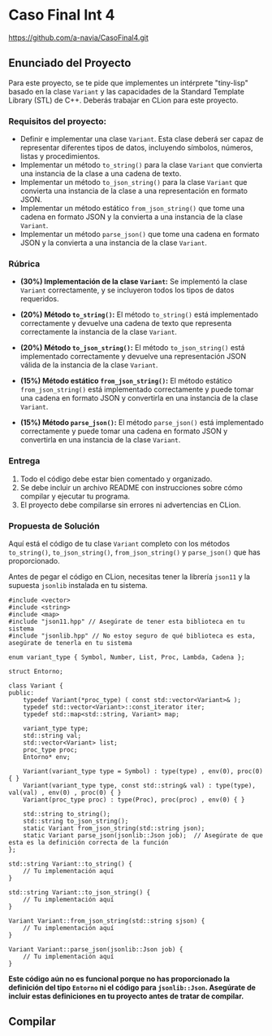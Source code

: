 # Caso Final Int 4
https://github.com/a-navia/CasoFinal4.git
## Enunciado del Proyecto

Para este proyecto, se te pide que implementes un intérprete "tiny-lisp" basado en la clase `Variant` y las capacidades de la Standard Template Library (STL) de C++. Deberás trabajar en CLion para este proyecto.

### Requisitos del proyecto:

+ Definir e implementar una clase `Variant`. Esta clase deberá ser capaz de representar diferentes tipos de datos, incluyendo símbolos, números, listas y procedimientos.
+ Implementar un método `to_string()` para la clase `Variant` que convierta una instancia de la clase a una cadena de texto.
+ Implementar un método `to_json_string()` para la clase `Variant` que convierta una instancia de la clase a una representación en formato JSON.
+ Implementar un método estático `from_json_string()` que tome una cadena en formato JSON y la convierta a una instancia de la clase `Variant`.
+ Implementar un método `parse_json()` que tome una cadena en formato JSON y la convierta a una instancia de la clase `Variant`.

### Rúbrica

  + **(30%) Implementación de la clase `Variant`:**
        Se implementó la clase `Variant` correctamente, y se incluyeron todos los tipos de datos requeridos.

  + **(20%) Método `to_string()`:**
        El método `to_string()` está implementado correctamente y devuelve una cadena de texto que representa correctamente la instancia de la clase `Variant`.

  + **(20%) Método `to_json_string()`:**
        El método `to_json_string()` está implementado correctamente y devuelve una representación JSON válida de la instancia de la clase `Variant`.

  + **(15%) Método estático `from_json_string()`:**
        El método estático `from_json_string()` está implementado correctamente y puede tomar una cadena en formato JSON y convertirla en una instancia de la clase `Variant`.

  + **(15%) Método `parse_json()`:**
        El método `parse_json()` está implementado correctamente y puede tomar una cadena en formato JSON y convertirla en una instancia de la clase `Variant`.

### Entrega
  1. Todo el código debe estar bien comentado y organizado.
  2. Se debe incluir un archivo README con instrucciones sobre cómo compilar y ejecutar tu programa.
  3. El proyecto debe compilarse sin errores ni advertencias en CLion.

### Propuesta de Solución

Aquí está el código de tu clase `Variant` completo con los métodos `to_string()`, `to_json_string()`, `from_json_string()` y `parse_json()` que has proporcionado.

Antes de pegar el código en CLion, necesitas tener la librería `json11` y la supuesta `jsonlib` instalada en tu sistema.
```
#include <vector>
#include <string>
#include <map>
#include "json11.hpp" // Asegúrate de tener esta biblioteca en tu sistema
#include "jsonlib.hpp" // No estoy seguro de qué biblioteca es esta, asegúrate de tenerla en tu sistema

enum variant_type { Symbol, Number, List, Proc, Lambda, Cadena };

struct Entorno;

class Variant {
public:
    typedef Variant(*proc_type) ( const std::vector<Variant>& );
    typedef std::vector<Variant>::const_iterator iter;
    typedef std::map<std::string, Variant> map;

    variant_type type;
    std::string val;
    std::vector<Variant> list;
    proc_type proc;
    Entorno* env;

    Variant(variant_type type = Symbol) : type(type) , env(0), proc(0) { }
    Variant(variant_type type, const std::string& val) : type(type), val(val) , env(0) , proc(0) { }
    Variant(proc_type proc) : type(Proc), proc(proc) , env(0) { }

    std::string to_string();
    std::string to_json_string();
    static Variant from_json_string(std::string json);
    static Variant parse_json(jsonlib::Json job);  // Asegúrate de que esta es la definición correcta de la función
};

std::string Variant::to_string() {
    // Tu implementación aquí
}

std::string Variant::to_json_string() {
    // Tu implementación aquí
}

Variant Variant::from_json_string(std::string sjson) {
    // Tu implementación aquí
}

Variant Variant::parse_json(jsonlib::Json job) {
    // Tu implementación aquí
}
```
**Este código aún no es funcional porque no has proporcionado la definición del tipo `Entorno` ni el código para `jsonlib::Json`. Asegúrate de incluir estas definiciones en tu proyecto antes de tratar de compilar.**
## Compilar

